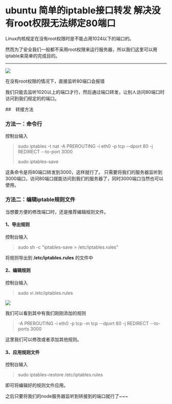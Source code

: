 # ubuntu 简单的iptable接口转发 解决没有root权限无法绑定80端口

Linux内核规定在没有root权限时是不能占用1024以下的端口的。

然而为了安全我们一般都不采用root权限来运行服务器，所以我们这里可以用iptable来简单的完成目的。

------

![](http://o7yupdhjc.bkt.clouddn.com/16-8-21/66227573.jpg)

在没有root权限的情况下，直接监听80端口会报错


我们只能去监听1020以上的端口才行，然后通过端口转发，让别人访问80端口时访问到我们规定的的端口。

##　转接方法

### 方法一：命令行

控制台输入

> sudo iptables -t nat -A PREROUTING -i eth0 -p tcp --dport 80 -j REDIRECT --to-port 3000
>
>sudo iptables-save

这条命令是将80端口转发到3000，这样就行了。
只需要将我们的服务器监听到3000端口，访问80端口就能访问到我们的服务器了，同时3000端口当然也可以使用。

### 方法二：编辑iptable规则文件

当想要方便的修改端口时，还是推荐编辑规则文件。

#### 1、导出规则

控制台输入

> sudo sh -c "iptables-save > /etc/iptables.rules"

将规则导出到 **/etc/iptables.rules** 的文件中

#### 2、编辑规则

控制台输入

> sudo vi /etc/iptables.rules

![](http://o7yupdhjc.bkt.clouddn.com/16-8-21/4258231.jpg)

我们可以看到其中有我们刚刚添加的规则

> -A PREROUTING -i eth0 -p tcp -m tcp --dport 80 -j REDIRECT --to-ports 3000

这里我们可以修改或者添加其他规则。

#### 3、应用规则文件

控制台输入

> sudo iptables-restore /etc/iptables.rules

即可将编辑好的规则文件应用。

之后只要将我们的node服务器监听到转接到的端口就行了~~~
